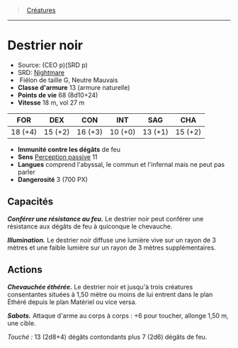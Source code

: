 ﻿---
!MonsterItem
Family: MonsterHD
Type: Fiélon
Size: G
Alignment: Neutre Mauvais
ArmorClass: 13 (armure naturelle)
HitPoints: 68 (8d10+24)
Speed: 18 m, vol 27 m
Strength: 18 (+4)
Dexterity: 15 (+2)
Constitution: 16 (+3)
Intelligence: 10 (+0)
Wisdom: 13 (+1)
Charisma: 15 (+2)
DamageImmunities: de feu
Senses: '[Perception passive](hd_abilities_dexterity_perception_passive.md) 11'
Languages: comprend l'abyssal, le commun et l'infernal mais ne peut pas parler
Challenge: 3 (700 PX)
Id: monsters_hd.md#destrier-noir
ParentLink: monsters_hd.md#créatures
Name: Destrier noir
ParentName: Créatures
NameLevel: 1
AltName: '[Nightmare](srd_monsters_nightmare.md)'
Source: (CEO p)(SRD p)
Attributes:
  Name: Destrier noir
  Markdown: >+
    # <!--Name-->Destrier noir<!--/Name-->


    - Source: <!--Source-->(CEO p)(SRD p)<!--/Source-->

    - SRD: <!--AltName-->[Nightmare](srd_monsters_nightmare.md)<!--/AltName-->

    -  <!--Type-->Fiélon<!--/Type--> de taille <!--Size-->G<!--/Size-->, <!--Alignment-->Neutre Mauvais<!--/Alignment-->

    - **Classe d'armure** <!--ArmorClass-->13 (armure naturelle)<!--/ArmorClass-->

    - **Points de vie** <!--HitPoints-->68 (8d10+24)<!--/HitPoints-->

    - **Vitesse** <!--Speed-->18 m, vol 27 m<!--/Speed-->


    |FOR|DEX|CON|INT|SAG|CHA|

    |---|---|---|---|---|---|

    |<!--Strength-->18 (+4)<!--/Strength-->|<!--Dexterity-->15 (+2)<!--/Dexterity-->|<!--Constitution-->16 (+3)<!--/Constitution-->|<!--Intelligence-->10 (+0)<!--/Intelligence-->|<!--Wisdom-->13 (+1)<!--/Wisdom-->|<!--Charisma-->15 (+2)<!--/Charisma-->|


    - **Immunité contre les dégâts** <!--DamageImmunities-->de feu<!--/DamageImmunities-->

    - **Sens** <!--Senses-->[Perception passive](hd_abilities_dexterity_perception_passive.md) 11<!--/Senses-->

    - **Langues** <!--Languages-->comprend l'abyssal, le commun et l'infernal mais ne peut pas parler<!--/Languages-->

    - **Dangerosité** <!--Challenge-->3 (700 PX)<!--/Challenge-->


    ## Capacités


    **_Conférer une résistance au feu._** Le destrier noir peut conférer une résistance aux dégâts de feu à quiconque le chevauche.


    **_Illumination._** Le destrier noir diffuse une lumière vive sur un rayon de 3 mètres et une faible lumière sur un rayon de 3 mètres supplémentaires.


    ## Actions


    **_Chevauchée éthérée._** Le destrier noir et jusqu'à trois créatures consentantes situées à 1,50 mètre ou moins de lui entrent dans le plan Éthéré depuis le plan Matériel ou vice versa.


    **_Sabots._** Attaque d'arme au corps à corps : +6 pour toucher, allonge 1,50 m, une cible.


    _Touché :_ 13 (2d8+4) dégâts contondants plus 7 (2d6) dégâts de feu.

  Source: (CEO p)(SRD p)
  AltName: '[Nightmare](srd_monsters_nightmare.md)'
  Type: Fiélon
  Size: G
  Alignment: Neutre Mauvais
  ArmorClass: 13 (armure naturelle)
  HitPoints: 68 (8d10+24)
  Speed: 18 m, vol 27 m
  Strength: 18 (+4)
  Dexterity: 15 (+2)
  Constitution: 16 (+3)
  Intelligence: 10 (+0)
  Wisdom: 13 (+1)
  Charisma: 15 (+2)
  DamageImmunities: de feu
  Senses: '[Perception passive](hd_abilities_dexterity_perception_passive.md) 11'
  Languages: comprend l'abyssal, le commun et l'infernal mais ne peut pas parler
  Challenge: 3 (700 PX)
AttributesDictionary: >+
  Name: Destrier noir

  Markdown: >+

    # <!--Name-->Destrier noir<!--/Name-->





    - Source: <!--Source-->(CEO p)(SRD p)<!--/Source-->



    - SRD: <!--AltName-->[Nightmare](srd_monsters_nightmare.md)<!--/AltName-->



    -  <!--Type-->Fiélon<!--/Type--> de taille <!--Size-->G<!--/Size-->, <!--Alignment-->Neutre Mauvais<!--/Alignment-->



    - **Classe d'armure** <!--ArmorClass-->13 (armure naturelle)<!--/ArmorClass-->



    - **Points de vie** <!--HitPoints-->68 (8d10+24)<!--/HitPoints-->



    - **Vitesse** <!--Speed-->18 m, vol 27 m<!--/Speed-->





    |FOR|DEX|CON|INT|SAG|CHA|



    |---|---|---|---|---|---|



    |<!--Strength-->18 (+4)<!--/Strength-->|<!--Dexterity-->15 (+2)<!--/Dexterity-->|<!--Constitution-->16 (+3)<!--/Constitution-->|<!--Intelligence-->10 (+0)<!--/Intelligence-->|<!--Wisdom-->13 (+1)<!--/Wisdom-->|<!--Charisma-->15 (+2)<!--/Charisma-->|





    - **Immunité contre les dégâts** <!--DamageImmunities-->de feu<!--/DamageImmunities-->



    - **Sens** <!--Senses-->[Perception passive](hd_abilities_dexterity_perception_passive.md) 11<!--/Senses-->



    - **Langues** <!--Languages-->comprend l'abyssal, le commun et l'infernal mais ne peut pas parler<!--/Languages-->



    - **Dangerosité** <!--Challenge-->3 (700 PX)<!--/Challenge-->





    ## Capacités





    **_Conférer une résistance au feu._** Le destrier noir peut conférer une résistance aux dégâts de feu à quiconque le chevauche.





    **_Illumination._** Le destrier noir diffuse une lumière vive sur un rayon de 3 mètres et une faible lumière sur un rayon de 3 mètres supplémentaires.





    ## Actions





    **_Chevauchée éthérée._** Le destrier noir et jusqu'à trois créatures consentantes situées à 1,50 mètre ou moins de lui entrent dans le plan Éthéré depuis le plan Matériel ou vice versa.





    **_Sabots._** Attaque d'arme au corps à corps : +6 pour toucher, allonge 1,50 m, une cible.





    _Touché :_ 13 (2d8+4) dégâts contondants plus 7 (2d6) dégâts de feu.



  Source: (CEO p)(SRD p)

  AltName: '[Nightmare](srd_monsters_nightmare.md)'

  Type: Fiélon

  Size: G

  Alignment: Neutre Mauvais

  ArmorClass: 13 (armure naturelle)

  HitPoints: 68 (8d10+24)

  Speed: 18 m, vol 27 m

  Strength: 18 (+4)

  Dexterity: 15 (+2)

  Constitution: 16 (+3)

  Intelligence: 10 (+0)

  Wisdom: 13 (+1)

  Charisma: 15 (+2)

  DamageImmunities: de feu

  Senses: '[Perception passive](hd_abilities_dexterity_perception_passive.md) 11'

  Languages: comprend l'abyssal, le commun et l'infernal mais ne peut pas parler

  Challenge: 3 (700 PX)

---
> [Créatures](hd_monsters.md)

---

# Destrier noir

- Source: (CEO p)(SRD p)
- SRD: [Nightmare](srd_monsters_nightmare.md)
-  Fiélon de taille G, Neutre Mauvais
- **Classe d'armure** 13 (armure naturelle)
- **Points de vie** 68 (8d10+24)
- **Vitesse** 18 m, vol 27 m

|FOR|DEX|CON|INT|SAG|CHA|
|---|---|---|---|---|---|
|18 (+4)|15 (+2)|16 (+3)|10 (+0)|13 (+1)|15 (+2)|

- **Immunité contre les dégâts** de feu
- **Sens** [Perception passive](hd_abilities_dexterity_perception_passive.md) 11
- **Langues** comprend l'abyssal, le commun et l'infernal mais ne peut pas parler
- **Dangerosité** 3 (700 PX)

## Capacités

**_Conférer une résistance au feu._** Le destrier noir peut conférer une résistance aux dégâts de feu à quiconque le chevauche.

**_Illumination._** Le destrier noir diffuse une lumière vive sur un rayon de 3 mètres et une faible lumière sur un rayon de 3 mètres supplémentaires.

## Actions

**_Chevauchée éthérée._** Le destrier noir et jusqu'à trois créatures consentantes situées à 1,50 mètre ou moins de lui entrent dans le plan Éthéré depuis le plan Matériel ou vice versa.

**_Sabots._** Attaque d'arme au corps à corps : +6 pour toucher, allonge 1,50 m, une cible.

_Touché :_ 13 (2d8+4) dégâts contondants plus 7 (2d6) dégâts de feu.

